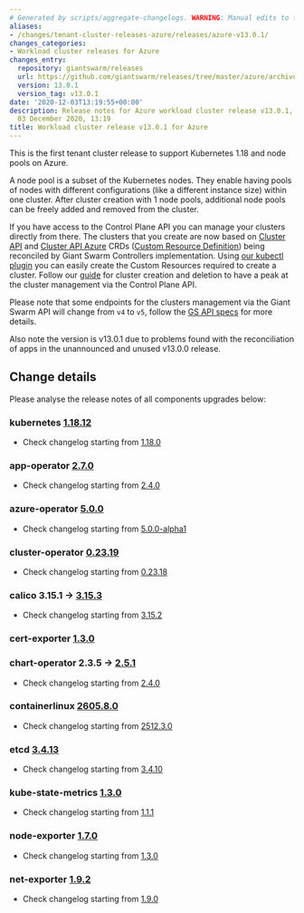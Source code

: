 ```yaml
---
# Generated by scripts/aggregate-changelogs. WARNING: Manual edits to this files will be overwritten.
aliases:
- /changes/tenant-cluster-releases-azure/releases/azure-v13.0.1/
changes_categories:
- Workload cluster releases for Azure
changes_entry:
  repository: giantswarm/releases
  url: https://github.com/giantswarm/releases/tree/master/azure/archived/v13.0.1
  version: 13.0.1
  version_tag: v13.0.1
date: '2020-12-03T13:19:55+00:00'
description: Release notes for Azure workload cluster release v13.0.1, published on
  03 December 2020, 13:19
title: Workload cluster release v13.0.1 for Azure
---
```


This is the first tenant cluster release to support Kubernetes 1.18 and node pools on Azure.

A node pool is a subset of the Kubernetes nodes. They enable having pools of nodes with different configurations (like a different instance size) within one cluster.
After cluster creation with 1 node pools, additional node pools can be freely added and removed from the cluster.

If you have access to the Control Plane API you can manage your clusters directly from there.
The clusters that you create are now based on [Cluster API](https://cluster-api.sigs.k8s.io/) and [Cluster API Azure](https://capz.sigs.k8s.io/) CRDs ([Custom Resource Definition](https://kubernetes.io/docs/tasks/extend-kubernetes/custom-resources/custom-resource-definitions/)) being reconciled  by Giant Swarm Controllers implementation.
Using [our kubectl plugin](https://github.com/giantswarm/kubectl-gs/) you can easily create the Custom Resources required to create a cluster.
Follow our [guide](https://docs.giantswarm.io/guides/creating-clusters-via-crs-on-azure/) for cluster creation and deletion to have a peak at the cluster management via the Control Plane API.

Please note that some endpoints for the clusters management via the Giant Swarm API will change from `v4` to `v5`, follow the [GS API specs](https://docs.giantswarm.io/api/#tag/clusters) for more details.

Also note the version is v13.0.1 due to problems found with the reconciliation of apps in the unannounced and unused v13.0.0 release.

## Change details
Please analyse the release notes of all components upgrades below:
### kubernetes [1.18.12](https://github.com/kubernetes/kubernetes/blob/master/CHANGELOG/CHANGELOG-1.18.md#v11812)
- Check changelog starting from [1.18.0](https://github.com/kubernetes/kubernetes/blob/master/CHANGELOG/CHANGELOG-1.18.md)
### app-operator [2.7.0](https://github.com/giantswarm/app-operator/blob/master/CHANGELOG.md#270---2020-11-09)
- Check changelog starting from [2.4.0](https://github.com/giantswarm/app-operator/blob/master/CHANGELOG.md#240---2020-10-23)
### azure-operator [5.0.0](https://github.com/giantswarm/azure-operator/blob/master/CHANGELOG.md#500---2020-12-01)
- Check changelog starting from [5.0.0-alpha1](https://github.com/giantswarm/azure-operator/blob/master/CHANGELOG.md#500---2020-12-01)
### cluster-operator [0.23.19](https://github.com/giantswarm/cluster-operator/blob/legacy/CHANGELOG.md#02319---2020-12-03)
- Check changelog starting from [0.23.18](https://github.com/giantswarm/cluster-operator/blob/legacy/CHANGELOG.md#02318---2020-10-21)
### calico 3.15.1 -> [3.15.3](https://github.com/projectcalico/calico/releases/tag/v3.15.3)
- Check changelog starting from [3.15.2](https://github.com/projectcalico/calico/releases/tag/v3.15.2)
### cert-exporter [1.3.0](https://github.com/giantswarm/cert-exporter/blob/master/CHANGELOG.md#130---2020-09-17)
### chart-operator 2.3.5 -> [2.5.1](https://github.com/giantswarm/chart-operator/blob/master/CHANGELOG.md#251---2020-12-01)
- Check changelog starting from [2.4.0](https://github.com/giantswarm/chart-operator/blob/master/CHANGELOG.md#240---2020-10-29)
### containerlinux [2605.8.0](https://www.flatcar-linux.org/releases/#release-2605.8.0)
- Check changelog starting from [2512.3.0](https://www.flatcar-linux.org/releases/#release-2512.3.0)
### etcd [3.4.13](https://github.com/etcd-io/etcd/releases/tag/v3.4.13)
- Check changelog starting from [3.4.10](https://github.com/etcd-io/etcd/releases/tag/v3.4.10)
### kube-state-metrics [1.3.0](https://github.com/giantswarm/kube-state-metrics-app/blob/master/CHANGELOG.md#130---2020-11-25)
- Check changelog starting from [1.1.1](https://github.com/giantswarm/kube-state-metrics-app/blob/master/CHANGELOG.md#130---2020-11-25)
### node-exporter [1.7.0](https://github.com/giantswarm/node-exporter-app/blob/master/CHANGELOG.md#170---2020-11-26)
- Check changelog starting from [1.3.0](https://github.com/giantswarm/node-exporter-app/blob/master/CHANGELOG.md#170---2020-11-26)
### net-exporter [1.9.2](https://github.com/giantswarm/net-exporter/blob/master/CHANGELOG.md#192---2020-08-21)
- Check changelog starting from [1.9.0](https://github.com/giantswarm/net-exporter/blob/master/CHANGELOG.md#192---2020-08-21)
